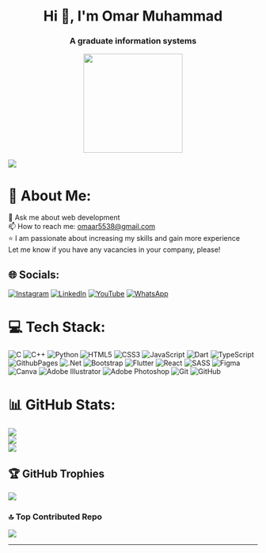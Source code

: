 <h1 align="center">Hi 👋, I'm Omar Muhammad</h1>
<h3 align="center">A graduate information systems</h3>
<div align="center">
<img src="https://media.giphy.com/media/jdPMeyv9rn0hZHh8n9/giphy.gif" width="200" height="200">
</div>

![](https://visitcount.itsvg.in/api?id=Omar-Muhammadd&icon=5&color=1)

# 💫 About Me:
💬 Ask me about web development<br>📫 How to reach me: omaar5538@gmail.com<br>⭐ I am passionate about increasing my skills and gain more experience<br>Let me know if you have any vacancies in your company, please!


## 🌐 Socials:
[![Instagram](https://img.shields.io/badge/Instagram-%23E4405F.svg?logo=Instagram&logoColor=white)](https://www.instagram.com/omaarmuhammad01/) [![LinkedIn](https://img.shields.io/badge/LinkedIn-%230077B5.svg?logo=linkedin&logoColor=white)](https://www.linkedin.com/in/omar-muhammad-ab54542a3) [![YouTube](https://img.shields.io/badge/YouTube-%23FF0000.svg?logo=YouTube&logoColor=white)](https://www.youtube.com/@cleancode8524) [![WhatsApp](https://img.shields.io/badge/WhatsApp-%2338b000.svg?logo=Whatsapp&logoColor=white)](01112267711) 

# 💻 Tech Stack:
![C](https://img.shields.io/badge/c-%2300599C.svg?style=for-the-badge&logo=c&logoColor=white) ![C++](https://img.shields.io/badge/c++-%2300599C.svg?style=for-the-badge&logo=c%2B%2B&logoColor=white) ![Python](https://img.shields.io/badge/python-3670A0?style=for-the-badge&logo=python&logoColor=ffdd54) ![HTML5](https://img.shields.io/badge/html5-%23E34F26.svg?style=for-the-badge&logo=html5&logoColor=white) ![CSS3](https://img.shields.io/badge/css3-%231572B6.svg?style=for-the-badge&logo=css3&logoColor=white) ![JavaScript](https://img.shields.io/badge/javascript-%23323330.svg?style=for-the-badge&logo=javascript&logoColor=%23F7DF1E) ![Dart](https://img.shields.io/badge/dart-%230175C2.svg?style=for-the-badge&logo=dart&logoColor=white) ![TypeScript](https://img.shields.io/badge/typescript-%23007ACC.svg?style=for-the-badge&logo=typescript&logoColor=white) ![GithubPages](https://img.shields.io/badge/github%20pages-121013?style=for-the-badge&logo=github&logoColor=white) ![.Net](https://img.shields.io/badge/.NET-5C2D91?style=for-the-badge&logo=.net&logoColor=white) ![Bootstrap](https://img.shields.io/badge/bootstrap-%238511FA.svg?style=for-the-badge&logo=bootstrap&logoColor=white) ![Flutter](https://img.shields.io/badge/Flutter-%2302569B.svg?style=for-the-badge&logo=Flutter&logoColor=white) ![React](https://img.shields.io/badge/react-%2320232a.svg?style=for-the-badge&logo=react&logoColor=%2361DAFB) ![SASS](https://img.shields.io/badge/SASS-hotpink.svg?style=for-the-badge&logo=SASS&logoColor=white) ![Figma](https://img.shields.io/badge/figma-%23F24E1E.svg?style=for-the-badge&logo=figma&logoColor=white) ![Canva](https://img.shields.io/badge/Canva-%2300C4CC.svg?style=for-the-badge&logo=Canva&logoColor=white) ![Adobe Illustrator](https://img.shields.io/badge/adobe%20illustrator-%23FF9A00.svg?style=for-the-badge&logo=adobe%20illustrator&logoColor=white) ![Adobe Photoshop](https://img.shields.io/badge/adobe%20photoshop-%2331A8FF.svg?style=for-the-badge&logo=adobe%20photoshop&logoColor=white) ![Git](https://img.shields.io/badge/git-%23F05033.svg?style=for-the-badge&logo=git&logoColor=white) ![GitHub](https://img.shields.io/badge/github-%23121011.svg?style=for-the-badge&logo=github&logoColor=white)
# 📊 GitHub Stats:
![](https://github-readme-stats.vercel.app/api?username=Omar-Muhammadd&theme=shadow_blue&hide_border=true&include_all_commits=true&count_private=true)<br/>
![](https://github-readme-streak-stats.herokuapp.com/?user=Omar-Muhammadd&theme=shadow_blue&hide_border=true)<br/>
![](https://github-readme-stats.vercel.app/api/top-langs/?username=Omar-Muhammadd&theme=shadow_blue&hide_border=true&include_all_commits=true&count_private=true&layout=compact)

## 🏆 GitHub Trophies
![](https://github-profile-trophy.vercel.app/?username=Omar-Muhammadd&theme=shadow_blue&no-frame=false&no-bg=true&margin-w=4)

### 🔝 Top Contributed Repo
![](https://github-contributor-stats.vercel.app/api?username=Omar-Muhammadd&limit=5&theme=shadow_blue&combine_all_yearly_contributions=true)

---


<!-- Proudly created with GPRM ( https://gprm.itsvg.in ) -->
